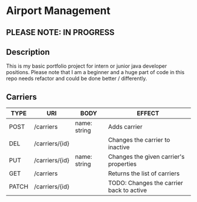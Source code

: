 # Airport Management

## PLEASE NOTE: IN PROGRESS

## Description

This is my basic portfolio project for intern or junior java developer positions. Please note that I am a beginner and a huge part of code in this repo needs refactor and could be done better / differently.

## Carriers

| TYPE | URI | BODY | EFFECT |
|---|---|---|---|
| POST | /carriers | name: string | Adds carrier |
| DEL | /carriers/{id} |  | Changes the carrier to inactive |
| PUT | /carriers/{id} | name: string | Changes the given carrier's properties |
| GET | /carriers |  | Returns the list of carriers |
| PATCH | /carriers/{id} |  | TODO: Changes the carrier back to active |
